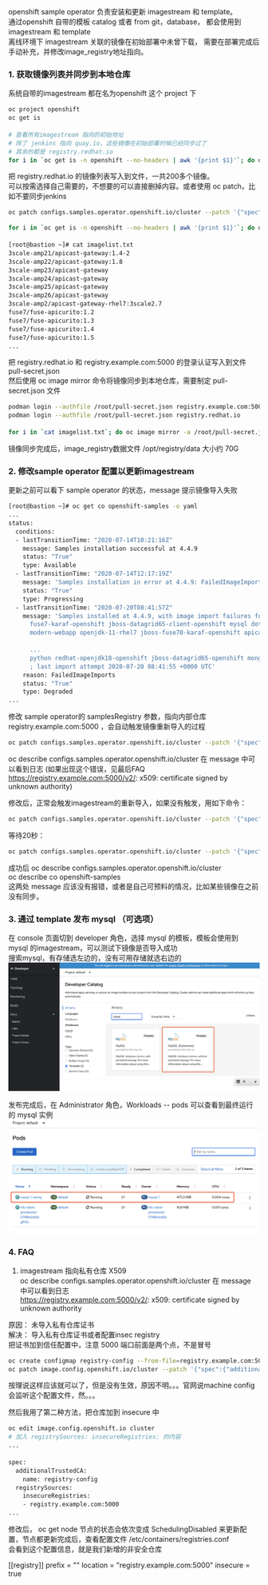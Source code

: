 
openshift sample operator 负责安装和更新 imagestream 和 template。  
通过openshift 自带的模板 catalog 或者 from git，database， 都会使用到imagestream 和 template  
离线环境下 imagestream 关联的镜像在初始部署中未曾下载， 需要在部署完成后手动补充，并修改image_registry地址指向。

### 1. 获取镜像列表并同步到本地仓库
系统自带的imagestream 都在名为openshift 这个 project 下  
```bash
oc project openshift 
oc get is

# 查看所有imagestream 指向的初始地址
# 除了 jenkins 指向 quay.io，这些镜像在初始部署时候已经同步过了
# 其余的都是 registry.redhat.io
for i in `oc get is -n openshift --no-headers | awk '{print $1}'`; do oc get is $i -n openshift -o json | jq .spec.tags[].from.name ; done
```

把 registry.redhat.io 的镜像列表写入到文件，一共200多个镜像。  
可以按需选择自己需要的，不想要的可以直接删掉内容。或者使用 oc patch，比如不要同步jenkins  
```bash
oc patch configs.samples.operator.openshift.io/cluster --patch '{"spec":{"skippedImagestreams":["jenkins", "jenkins-agent-maven", "jenkins-agent-nodejs"]}}' --type=merge
```

```bash
for i in `oc get is -n openshift --no-headers | awk '{print $1}'`; do oc get is $i -n openshift -o json | jq .spec.tags[].from.name | grep registry.redhat.io | sed -e 's/"//g' | cut -d"/" -f2-; done | tee imagelist.txt

[root@bastion ~]# cat imagelist.txt 
3scale-amp21/apicast-gateway:1.4-2
3scale-amp22/apicast-gateway:1.8
3scale-amp23/apicast-gateway
3scale-amp24/apicast-gateway
3scale-amp25/apicast-gateway
3scale-amp26/apicast-gateway
3scale-amp2/apicast-gateway-rhel7:3scale2.7
fuse7/fuse-apicurito:1.2
fuse7/fuse-apicurito:1.3
fuse7/fuse-apicurito:1.4
fuse7/fuse-apicurito:1.5
...
```

把 registry.redhat.io 和 registry.example.com:5000 的登录认证写入到文件 pull-secret.json   
然后使用 oc image mirror 命令将镜像同步到本地仓库，需要制定 pull-secret.json 文件

```bash
podman login --authfile /root/pull-secret.json registry.example.com:5000
podman login --authfile /root/pull-secret.json registry.redhat.io

for i in `cat imagelist.txt`; do oc image mirror -a /root/pull-secret.json registry.redhat.io/$i registry.example.com:5000/$i; done
```

镜像同步完成后，image_registry数据文件 /opt/registry/data 大小约 70G

### 2. 修改sample operator 配置以更新imagestream

更新之前可以看下 sample operator 的状态，message 提示镜像导入失败
```bash
[root@bastion ~]# oc get co openshift-samples -o yaml
...
status:
  conditions:
  - lastTransitionTime: "2020-07-14T10:21:16Z"
    message: Samples installation successful at 4.4.9
    status: "True"
    type: Available
  - lastTransitionTime: "2020-07-14T12:17:19Z"
    message: 'Samples installation in error at 4.4.9: FailedImageImports'
    status: "True"
    type: Progressing
  - lastTransitionTime: "2020-07-20T08:41:57Z"
    message: 'Samples installed at 4.4.9, with image import failures for these imagestreams:
      fuse7-karaf-openshift jboss-datagrid65-client-openshift mysql dotnet-runtime
      modern-webapp openjdk-11-rhel7 jboss-fuse70-karaf-openshift apicast-gateway
      
      ...
      python redhat-openjdk18-openshift jboss-datagrid65-openshift mongodb jboss-processserver64-openshift
      ; last import attempt 2020-07-20 08:41:55 +0000 UTC'
    reason: FailedImageImports
    status: "True"
    type: Degraded
...
```

修改 sample operator的 samplesRegistry 参数，指向内部仓库 registry.example.com:5000 ，会自动触发镜像重新导入的过程

```bash
oc patch configs.samples.operator.openshift.io/cluster --patch '{"spec":{"samplesRegistry": "registry.example.com:5000" }}' --type=merge
```

oc describe configs.samples.operator.openshift.io/cluster 在 message 中可以看到日志 
(如果出现这个错误，见最后FAQ https://registry.example.com:5000/v2/: x509: certificate signed by unknown authority)

修改后，正常会触发imagestream的重新导入，如果没有触发，用如下命令：
```bash
oc patch configs.samples.operator.openshift.io/cluster --patch '{"spec":{"managementState": "Removed" }}' --type merge
```

等待20秒：
```bash
oc patch configs.samples.operator.openshift.io/cluster --patch '{"spec":{"managementState": "Managed" }}' --type merge
```

成功后 
oc describe configs.samples.operator.openshift.io/cluster   
oc describe co openshift-samples  
这两处 message 应该没有报错，或者是自己可预料的情况，比如某些镜像在之前没有同步。  

### 3. 通过 template 发布 mysql （可选项）
在 console 页面切到 developer 角色，选择 mysql 的模板，模板会使用到 mysql 的imagestream，可以测试下镜像是否导入成功  
搜索mysql，有存储选左边的，没有可用存储就选右边的  
![catalog-mysql](../images/image_registry/catalog-mysql-no-pv.png)

发布完成后，在 Administrator 角色，Workloads -- pods 可以查看到最终运行的 mysql 实例  
![pod-mysql](../images/image_registry/mysql-deploy-from-template.png)

### 4. FAQ
1. imagestream 指向私有仓库 X509  
oc describe configs.samples.operator.openshift.io/cluster 在 message 中可以看到日志  
https://registry.example.com:5000/v2/: x509: certificate signed by unknown authority

原因： 未导入私有仓库证书  
解决： 导入私有仓库证书或者配置insec registry  
把证书加到信任配置中，注意 5000 端口前面是两个点，不是冒号  
```bash
oc create configmap registry-config --from-file=registry.example.com:5000..5000=/opt/registry/certs/domain.crt -n openshift-config
oc patch image.config.openshift.io/cluster --patch '{"spec":{"additionalTrustedCA":{"name":"registry-config"}}}' --type=merge
```
按理说这样应该就可以了，但是没有生效，原因不明。。。官网说machine config 会监听这个配置文件，然。。。

然后我用了第二种方法，把仓库加到 insecure 中
```bash
oc edit image.config.openshift.io cluster
# 加入 registrySources: insecureRegistries: 的内容
...

spec:
  additionalTrustedCA:
    name: registry-config
  registrySources:
    insecureRegistries:
    - registry.example.com:5000
...

```
修改后， oc get node 节点的状态会依次变成 SchedulingDisabled 来更新配置，节点都更新完成后，查看配置文件  /etc/containers/registries.conf  
会看到这个配置信息，就是我们新增的非安全仓库  

[[registry]]
  prefix = ""
  location = "registry.example.com:5000"
  insecure = true
